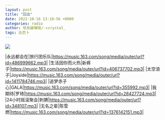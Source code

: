 ```yaml
---
layout: post
title: "回血"
date: 2022-10-16 13:10:56 +0800
categories: radio
author: 吼吼破喉咙/-ccrystal_
tags: 比巴卜
---
```

![]({{site.baseurl}}/images/cover_20221016.jpg)

|永远都会在|旅行团乐队|https://music.163.com/song/media/outer/url?id=486999662.mp3|
|生活因你而火热|新裤子|https://music.163.com/song/media/outer/url?id=406737702.mp3|
|太空浪子|Joyside|https://music.163.com/song/media/outer/url?id=1411784746.mp3|
|追梦赤子心|GALA|https://music.163.com/song/media/outer/url?id=355992.mp3|
|我期待|罗琦|https://music.163.com/song/media/outer/url?id=28427724.mp3|
|24小时摇滚聚会|刺猬|https://music.163.com/song/media/outer/url?id=348107.mp3|
|无名之辈|陈雪燃|https://music.163.com/song/media/outer/url?id=1376142151.mp3|

